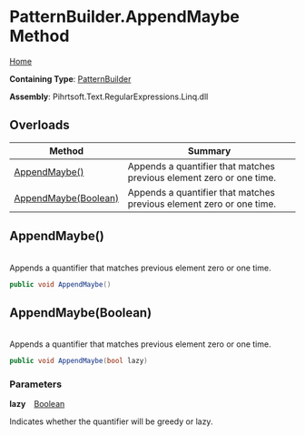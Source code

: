 # PatternBuilder\.AppendMaybe Method

[Home](../../../../../../README.md)

**Containing Type**: [PatternBuilder](../README.md)

**Assembly**: Pihrtsoft\.Text\.RegularExpressions\.Linq\.dll

## Overloads

| Method | Summary |
| ------ | ------- |
| [AppendMaybe()](#Pihrtsoft_Text_RegularExpressions_Linq_PatternBuilder_AppendMaybe) | Appends a quantifier that matches previous element zero or one time\. |
| [AppendMaybe(Boolean)](#Pihrtsoft_Text_RegularExpressions_Linq_PatternBuilder_AppendMaybe_System_Boolean_) | Appends a quantifier that matches previous element zero or one time\. |

## AppendMaybe\(\) <a id="Pihrtsoft_Text_RegularExpressions_Linq_PatternBuilder_AppendMaybe"></a>

\
Appends a quantifier that matches previous element zero or one time\.

```csharp
public void AppendMaybe()
```

## AppendMaybe\(Boolean\) <a id="Pihrtsoft_Text_RegularExpressions_Linq_PatternBuilder_AppendMaybe_System_Boolean_"></a>

\
Appends a quantifier that matches previous element zero or one time\.

```csharp
public void AppendMaybe(bool lazy)
```

### Parameters

**lazy** &ensp; [Boolean](https://docs.microsoft.com/en-us/dotnet/api/system.boolean)

Indicates whether the quantifier will be greedy or lazy\.